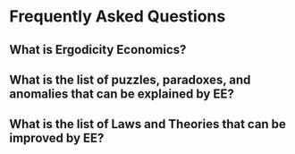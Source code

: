 # Frequently Asked Questions

## What is Ergodicity Economics?

## What is the list of puzzles, paradoxes, and anomalies that can be explained by EE?

## What is the list of Laws and Theories that can be improved by EE?
